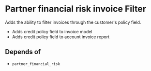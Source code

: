 # Partner financial risk invoice Filter
Adds the ability to filter invoices through the customer's policy field.

- Adds credit policy field to invoice model
- Adds credit policy field to account invoice report

## Depends of
- `partner_financial_risk`
